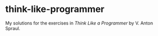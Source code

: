 # think-like-programmer
My solutions for the exercises in *Think Like a Programmer* by V. Anton Spraul.
